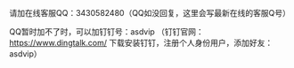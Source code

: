 请加在线客服QQ：3430582480（QQ如没回复，这里会写最新在线的客服Q号）

QQ暂时加不了时，可以加钉钉号：asdvip （钉钉官网：https://www.dingtalk.com/  下载安装钉钉，注册个人身份用户，添加好友：asdvip）
